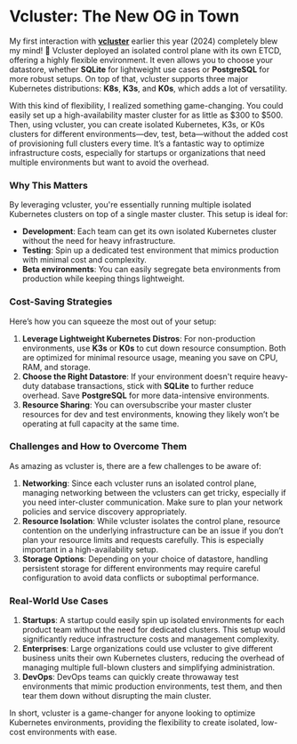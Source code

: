 # Vcluster: The New OG in Town

My first interaction with [**vcluster**](https://github.com/kubewharf/kubezoo/blob/8a3a05f83cfe0576c24d896d898683001bd833e5/docs/manually-setup.md) earlier this year (2024) completely blew my mind! 🤯 Vcluster deployed an isolated control plane with its own ETCD, offering a highly flexible environment. It even allows you to choose your datastore, whether **SQLite** for lightweight use cases or **PostgreSQL** for more robust setups. On top of that, vcluster supports three major Kubernetes distributions: **K8s**, **K3s**, and **K0s**, which adds a lot of versatility.

With this kind of flexibility, I realized something game-changing. You could easily set up a high-availability master cluster for as little as $300 to $500. Then, using vcluster, you can create isolated Kubernetes, K3s, or K0s clusters for different environments—dev, test, beta—without the added cost of provisioning full clusters every time. It’s a fantastic way to optimize infrastructure costs, especially for startups or organizations that need multiple environments but want to avoid the overhead.

### Why This Matters
By leveraging vcluster, you're essentially running multiple isolated Kubernetes clusters on top of a single master cluster. This setup is ideal for:
- **Development**: Each team can get its own isolated Kubernetes cluster without the need for heavy infrastructure.
- **Testing**: Spin up a dedicated test environment that mimics production with minimal cost and complexity.
- **Beta environments**: You can easily segregate beta environments from production while keeping things lightweight.

### Cost-Saving Strategies
Here’s how you can squeeze the most out of your setup:
1. **Leverage Lightweight Kubernetes Distros**: For non-production environments, use **K3s** or **K0s** to cut down resource consumption. Both are optimized for minimal resource usage, meaning you save on CPU, RAM, and storage.
2. **Choose the Right Datastore**: If your environment doesn't require heavy-duty database transactions, stick with **SQLite** to further reduce overhead. Save **PostgreSQL** for more data-intensive environments.
3. **Resource Sharing**: You can oversubscribe your master cluster resources for dev and test environments, knowing they likely won’t be operating at full capacity at the same time.

### Challenges and How to Overcome Them
As amazing as vcluster is, there are a few challenges to be aware of:
1. **Networking**: Since each vcluster runs an isolated control plane, managing networking between the vclusters can get tricky, especially if you need inter-cluster communication. Make sure to plan your network policies and service discovery appropriately.
2. **Resource Isolation**: While vcluster isolates the control plane, resource contention on the underlying infrastructure can be an issue if you don’t plan your resource limits and requests carefully. This is especially important in a high-availability setup.
3. **Storage Options**: Depending on your choice of datastore, handling persistent storage for different environments may require careful configuration to avoid data conflicts or suboptimal performance.

### Real-World Use Cases
1. **Startups**: A startup could easily spin up isolated environments for each product team without the need for dedicated clusters. This setup would significantly reduce infrastructure costs and management complexity.
2. **Enterprises**: Large organizations could use vcluster to give different business units their own Kubernetes clusters, reducing the overhead of managing multiple full-blown clusters and simplifying administration.
3. **DevOps**: DevOps teams can quickly create throwaway test environments that mimic production environments, test them, and then tear them down without disrupting the main cluster.

In short, vcluster is a game-changer for anyone looking to optimize Kubernetes environments, providing the flexibility to create isolated, low-cost environments with ease.
